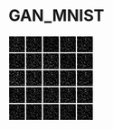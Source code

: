 # GAN_MNIST

![](https://github.com/marie-frostova/GAN_MNIST/blob/master/GAN_MNIST/Generated_Images/Examples_0/Gif_0.gif)
